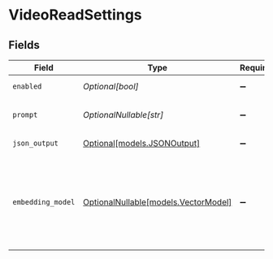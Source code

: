 # VideoReadSettings


## Fields

| Field                                                                                                                            | Type                                                                                                                             | Required                                                                                                                         | Description                                                                                                                      |
| -------------------------------------------------------------------------------------------------------------------------------- | -------------------------------------------------------------------------------------------------------------------------------- | -------------------------------------------------------------------------------------------------------------------------------- | -------------------------------------------------------------------------------------------------------------------------------- |
| `enabled`                                                                                                                        | *Optional[bool]*                                                                                                                 | :heavy_minus_sign:                                                                                                               | Enable video reading                                                                                                             |
| `prompt`                                                                                                                         | *OptionalNullable[str]*                                                                                                          | :heavy_minus_sign:                                                                                                               | Prompt for reading on-screen text                                                                                                |
| `json_output`                                                                                                                    | [Optional[models.JSONOutput]](../models/jsonoutput.md)                                                                           | :heavy_minus_sign:                                                                                                               | JSON format for the response                                                                                                     |
| `embedding_model`                                                                                                                | [OptionalNullable[models.VectorModel]](../models/vectormodel.md)                                                                 | :heavy_minus_sign:                                                                                                               | Name of the vector model to use for embedding the text output. If embedding_model is duplicated, the vector will be overwritten. |
